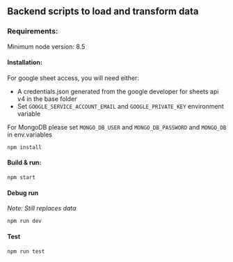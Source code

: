 ## Backend scripts to load and transform data

### Requirements:
Minimum node version: 8.5

#### Installation:
For google sheet access, you will need either:
- A credentials.json generated from the google developer for sheets api v4 in the base folder
- Set `GOOGLE_SERVICE_ACCOUNT_EMAIL` and `GOOGLE_PRIVATE_KEY` environment variable

For MongoDB please set `MONGO_DB_USER` and `MONGO_DB_PASSWORD` and `MONGO_DB` in env.variables
```
npm install
```


#### Build & run:
```
npm start
```

#### Debug run
*Note: Still replaces data*
```
npm run dev
```

#### Test
```
npm run test
```